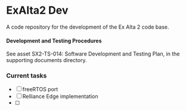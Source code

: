 # ExAlta2 Dev 
A code repository for the development of the Ex Alta 2 code base.
#### Development and Testing Procedures
See asset SX2-TS-014: Software Development and Testing Plan, in the supporting documents directory.
### Current tasks
- [ ] freeRTOS port
- [ ] Relliance Edge implementation
- [ ] 
